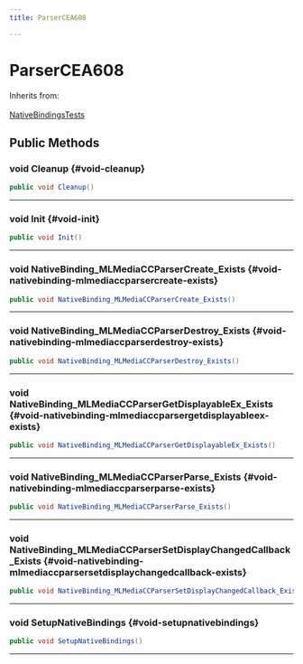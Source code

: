 ```yaml
---
title: ParserCEA608

---
```


# ParserCEA608







Inherits from: <br></br>[NativeBindingsTests](/versioned_docs/version-02-Aug-2023/unity-api/api/UnitySDKEditorTests/UnitySDKEditorTests.NativeBindingsTests.md)




## Public Methods

### void Cleanup {#void-cleanup}

```csharp
public void Cleanup()
```






-----------

### void Init {#void-init}

```csharp
public void Init()
```






-----------

### void NativeBinding_MLMediaCCParserCreate_Exists {#void-nativebinding-mlmediaccparsercreate-exists}

```csharp
public void NativeBinding_MLMediaCCParserCreate_Exists()
```






-----------

### void NativeBinding_MLMediaCCParserDestroy_Exists {#void-nativebinding-mlmediaccparserdestroy-exists}

```csharp
public void NativeBinding_MLMediaCCParserDestroy_Exists()
```






-----------

### void NativeBinding_MLMediaCCParserGetDisplayableEx_Exists {#void-nativebinding-mlmediaccparsergetdisplayableex-exists}

```csharp
public void NativeBinding_MLMediaCCParserGetDisplayableEx_Exists()
```






-----------

### void NativeBinding_MLMediaCCParserParse_Exists {#void-nativebinding-mlmediaccparserparse-exists}

```csharp
public void NativeBinding_MLMediaCCParserParse_Exists()
```






-----------

### void NativeBinding_MLMediaCCParserSetDisplayChangedCallback_Exists {#void-nativebinding-mlmediaccparsersetdisplaychangedcallback-exists}

```csharp
public void NativeBinding_MLMediaCCParserSetDisplayChangedCallback_Exists()
```






-----------

### void SetupNativeBindings {#void-setupnativebindings}

```csharp
public void SetupNativeBindings()
```






-----------


